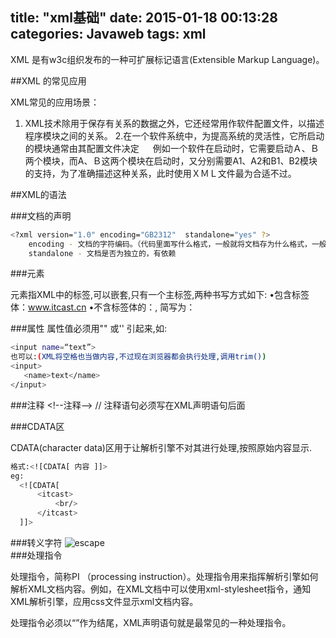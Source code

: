 title: "xml基础"
date: 2015-01-18 00:13:28
categories: Javaweb
tags: xml
---
XML 是有w3c组织发布的一种可扩展标记语言(Extensible Markup Language)。

##XML 的常见应用

XML常见的应用场景：
　
1. XML技术除用于保存有关系的数据之外，它还经常用作软件配置文件，以描述程序模块之间的关系。
2.在一个软件系统中，为提高系统的灵活性，它所启动的模块通常由其配置文件决定
　
例如一个软件在启动时，它需要启动Ａ、Ｂ两个模块，而A、Ｂ这两个模块在启动时，又分别需要A1、A2和B1、B2模块的支持，为了准确描述这种关系，此时使用ＸＭＬ文件最为合适不过。


##XML的语法

###文档的声明
```bash
<?xml version="1.0" encoding="GB2312"  standalone="yes" ?>
    encoding - 文档的字符编码。（代码里面写什么格式，一般就将文档存为什么格式，一般通用“UTF-8”）
    standalone - 文档是否为独立的，有依赖
```    
###元素

元素指XML中的标签,可以嵌套,只有一个主标签,两种书写方式如下:
•包含标签体：<a>www.itcast.cn</a>
•不含标签体的：<a></a>, 简写为：<a/>

###属性
属性值必须用"" 或'' 引起来,如:
```bash
<input name=“text”>
也可以:(XML将空格也当做内容,不过现在浏览器都会执行处理,调用trim())
<input>
   <name>text</name>
</input>
```
###注释
<\!--注释-->  // 注释语句必须写在XML声明语句后面

###CDATA区

CDATA(character data)区用于让解析引擎不对其进行处理,按照原始内容显示. 
```bash
格式:<![CDATA[ 内容 ]]>
eg:
  <![CDATA[
      <itcast>
          <br/>
      </itcast>
  ]]>
``` 
###转义字符
![escape](http://7xjdax.com1.z0.glb.clouddn.com/blogxml.png)        
###处理指令

处理指令，简称PI （processing instruction）。处理指令用来指挥解析引擎如何解析XML文档内容。例如，在XML文档中可以使用xml-stylesheet指令，通知XML解析引擎，应用css文件显示xml文档内容。  
<?xml-stylesheet type="text/css" href="1.css"?>
处理指令必须以“<?”作为开头，以“?>”作为结尾，XML声明语句就是最常见的一种处理指令。 


